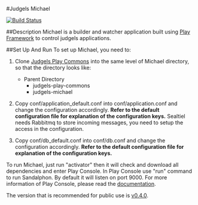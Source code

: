 #Judgels Michael

[![Build Status](https://travis-ci.org/ia-toki/judgels-michael.svg?branch=master)](https://travis-ci.org/ia-toki/judgels-michael)

##Description
Michael is a builder and watcher application built using [Play Framework](https://www.playframework.com/) to control judgels applications.

##Set Up And Run
To set up Michael, you need to:

1. Clone [Judgels Play Commons](https://github.com/ia-toki/judgels-play-commons) into the same level of Michael directory, so that the directory looks like:
    - Parent Directory
        - judgels-play-commons
        - judgels-michael

2. Copy conf/application_default.conf into conf/application.conf and change the configuration accordingly. **Refer to the default configuration file for explanation of the configuration keys.** Sealtiel needs Rabbitmq to store incoming messages, you need to setup the access in the configuration.

3. Copy conf/db_default.conf into conf/db.conf and change the configuration accordingly. **Refer to the default configuration file for explanation of the configuration keys.**

To run Michael, just run "activator" then it will check and download all dependencies and enter Play Console.
In Play Console use "run" command to run Sandalphon. By default it will listen on port 9000. For more information of Play Console, please read the [documentation](https://www.playframework.com/documentation/2.3.x/PlayConsole).

The version that is recommended for public use is [v0.4.0](https://github.com/ia-toki/judgels-michael/tree/v0.4.0).
